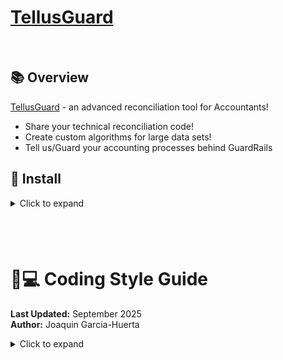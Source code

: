 # [TellusGuard](https://tellusguard.com/)

<br>

## 📚 Overview

[TellusGuard](https://tellusguard.com/) - an advanced reconciliation tool for Accountants! <br />

- Share your technical reconciliation code!<br />
- Create custom algorithms for large data sets! <br />
- Tell us/Guard your accounting processes behind GuardRails<br />

## 💾 Install

<details>
  <summary>Click to expand</summary>

### Frontend

![ReactJS](https://img.shields.io/badge/react-%2320232a.svg?logo=react&style=flat&logoColor=%2361DAFB)
![JavaScript](https://img.shields.io/badge/javascript-%23323330.svg?logo=javascript&style=flat&logoColor=%23F7DF1E)
![Redux](https://img.shields.io/badge/redux-%23593d88.svg?logo=redux&style=flat&logoColor=white)

### Backend

[![Python](https://img.shields.io/badge/-Python-F9DC3E.svg?logo=python&style=flat)](https://www.python.org/)
[![Django](https://img.shields.io/badge/-Django-092E20.svg?logo=django&style=flat)](https://www.djangoproject.com/)
![Postgres](https://img.shields.io/badge/postgres-%23316192.svg?logo=postgresql&style=flat&logoColor=white)

### Authentication

![JSON Web Tokens](https://img.shields.io/badge/JSON%20Web%20Tokens-000?logo=jsonwebtokens&logoColor=fff&style=flat)

### Host

![Heroku](https://img.shields.io/badge/Heroku-430098.svg?logo=heroku&style=flat&logoColor=white)

### Domain

![Squarespace](https://img.shields.io/badge/Squarespace-000000.svg?logo=squarespace&style=flat&logoColor=white)

## ⚒️ Getting Started

0. python version for this project:
   python 3.10.6

1. Clone the repo:

```
https://github.com/quin650/TellusGuard.git
```

2. Create python Virtual Environment and activate:

```
cd backend
python -m venv .venv
source .venv/bin/activate
```

3. Install backend packages:

```
pip install -r requirements.txt
```

4. Install frontend packages:

```
cd frontend
npm install
```

5. Create .env

```
cd ..
touch .env
```

6. and add:

```
SECRET_KEY=<<Password of your choosing>>
DATABASE_URL=sqlite:///dev.db
```

7. create database

```
open terminal & run commands:
   % psql postgres
   postgres=# CREATE DATABASE tellused OWNER postgres;

set password (required in django settings setup)
   postgres=#\password
   postgres=# enter password
   postgres=# enter password again

to quit, run:
   postgres=#\q
```

7. migrate seed files:

```
cd backend
python manage.py migrate
```

8. Run the frontend server

```
npm start
npm run build
npm run dev
```

9. Run the backend server

```
python manage.py runserver
```

10. Navigate to local site in browser

```
http://localhost:8000/
```

## </details>

## <br>

# 📝💻 Coding Style Guide

**Last Updated:** September 2025  
**Author:** Joaquin Garcia-Huerta

<details>
  <summary>Click to expand</summary>
  
## Summary of Key Naming Conventions

| Type             | Convention       | Example                           |
| ---------------- | ---------------- | --------------------------------- |
| Variables        | `camelCase`      | `userName`, `totalCount`          |
| Redux Variables  | `camelCase`\_rdx | `userName_rdx`, `totalCount_rdx`  |
| Constants        | `UPPER_CASE`     | `API_URL`, `MAX_LENGTH`           |
| Functions        | `camelCase`      | `fetchData()`, `handleSubmit()`   |
| Booleans         | `is/has` prefix  | `isValid`, `hasPermission`        |
| Classes          | `PascalCase`     | `UserProfile`, `ShoppingCart`     |
| React Components | `PascalCase`     | `<NavBar />`, `<Footer />`        |
| Props            | `camelCase`      | `<UserProfile userName="John" />` |
| Event Handlers   | `handleEvent`    | `handleClick()`, `handleSubmit()` |
| CSS Classes      | `kebab-case`     | `.nav-bar`, `.button-primary`     |

### Additional Naming Guidelines:

- Variables, functions, Components: `camelCase`
- Classes & components: `PascalCase`
- Constants: `UPPER_CASE`
- Private variables: `_underscorePrefix`
- Interfaces & Types: `PascalCase`
- Enums: `PascalCase`
- Folder Names: `camelCase`
  - Number the folders wherever possible
  - When folders have a theme, use: `_underscorePrefix` followed by `camelCase` i.e. django_UserAccounts

### Examples:

<details>
  <summary>Click to expand</summary>

- Generally: `_underscorePrefix` followed by `camelCase`
- Numbered if helpful

| Type      | Convention | Example                          |
| --------- | ---------- | -------------------------------- |
| Folder    | xyz        | 30_modal_resetThisTest           |
| File      | xyz        | modal_resetThisTest              |
| Component | xyz        | Modal_resetThisTest              |
| Reducer   | xyz        | modal_resetThisTest              |
| Action    | xyz        | modal_action_resetThisTest_close |
| Ref       | xyz        | modal_ref_resetThisTest          |

</details>

## ⚛️ React.js Coding Guide

<details>
  <summary>Click to expand</summary>

## **1. General JavaScript & TypeScript Rules**

### **1.1 Use `const` and `letf`, Never `var`**

```tsx
const name = "Joaquin"; // ✅ Good
let age = 37; // ✅ Good
var city = "San Jose"; // ❌ Bad
```

### **1.2 Use Arrow Functions for Anonymous Functions**

```tsx
const add = (a: number, b: number): number => a + b;
```

### **1.3 Always Use Template Literals Instead of String Concatenation**

```tsx
const greeting = `Hello, ${name}!`; // ✅ Good
const greeting2 = "Hello, " + name + "!"; // ❌ Bad
```

### **1.4 Use Destructuring for Objects and Arrays**

```tsx
const user = { name: "Joaquin", age: 37 };
const { name, age } = user; // ✅ Good
```

### **1.5 Use Optional Chaining and Nullish Coalescing**

```tsx
const userAge = user?.age ?? "Unknown"; // ✅ Prevents undefined errors
```

### **1.6 Avoid Using `any` Type**

```tsx
const fetchData = async (): Promise<any> => {
	// ❌ Avoid `any`
	return fetch("https://api.example.com/data").then((res) => res.json());
};
```

---

## **2. React & JSX Best Practices**

### **2.1 Functional Components Only (No Class Components)**

```tsx
const Button = ({ text }: { text: string }) => <button>{text}</button>;
```

### **2.2 Use PascalCase for Components and camelCase for Props**

```tsx
const UserProfile = ({ userName }: { userName: string }) => <h1>{userName}</h1>;
```

### **2.3 Self-Closing Tags When Possible**

```tsx
return <img src="profile.jpg" alt="Profile" />; // ✅ Good
```

### **2.4 Keep Components Small and Reusable**

```tsx
const Avatar = ({ url }: { url: string }) => <img src={url} alt="User Avatar" />;
const UserProfile = ({ user }: { user: { name: string; avatar: string } }) => (
	<div>
		<h1>{user.name}</h1>
		<Avatar url={user.avatar} />
	</div>
);
```

### **2.5 Use Fragments Instead of Extra `div` Elements**

```tsx
return (
	<>
		<h1>Title</h1>
		<p>Content here...</p>
	</>
);
```

---

## **3. Hooks & State Management**

### **3.1 Use `useState` with Initial Type**

```tsx
const [count, setCount] = useState<number>(0);
```

### **3.2 Use `useEffect` with a Dependency Array**

```tsx
useEffect(() => {
	console.log("Component Mounted");
}, []); // ✅ Runs only on mount
```

### **3.3 Use Custom Hooks for Reusability**

```tsx
const useWindowWidth = () => {
	const [width, setWidth] = useState(window.innerWidth);
	useEffect(() => {
		const handleResize = () => setWidth(window.innerWidth);
		window.addEventListener("resize", handleResize);
		return () => window.removeEventListener("resize", handleResize);
	}, []);
	return width;
};
```

### **3.4 Use `useCallback` for Performance Optimization**

```tsx
const handleClick = useCallback(() => console.log("Clicked!"), []);
```

---

## **4. Props & State Handling**

### **4.1 Define Props with TypeScript**

```tsx
type ButtonProps = {
	text: string;
	onClick: () => void;
};

const Button: React.FC<ButtonProps> = ({ text, onClick }) => <button onClick={onClick}>{text}</button>;
```

### **4.2 Use Default Props Instead of Undefined Values**

```tsx
const WelcomeMessage = ({ message = "Hello, User!" }: { message?: string }) => <p>{message}</p>;
```

---

## </details>

### **Final Notes**

- 🚀 Follow **DRY** (Don’t Repeat Yourself).
- ✅ Use TypeScript for type safety.
- 🔍 Write **clean, readable, and maintainable** code.
- ⚡ Optimize performance using **React.memo, useMemo, and useCallback**.
- 🔒 Use **strict types** instead of `any`.

---

</details>
